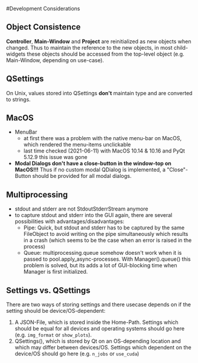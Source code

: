 #Development Considerations

## Object Consistence
**Controller**, **Main-Window** and **Project** are reinitialized as new objects when changed. 
Thus to maintain the reference to the new objects, in most child-widgets these objects should be accessed from the 
top-level object (e.g. Main-Window, depending on use-case).

## QSettings
On Unix, values stored into QSettings **don't** maintain type and are converted to strings.

## MacOS
- MenuBar
    - at first there was a problem with the native menu-bar on MacOS, which rendered the menu-items unclickable
    - last time checked (2021-06-11) with MacOS 10.14 & 10.16 and PyQt 5.12.9 this issue was gone
- **Modal Dialogs don't have a close-button in the window-top on MacOS!!!** Thus if no custom modal QDialog is implemented, a "Close"-Button should be provided for all modal dialogs.

## Multiprocessing
- stdout and stderr are not StdoutStderrStream anymore
- to capture stdout and stderr into the GUI again, there are several possibilities with advantages/disadvantages:
    - Pipe: Quick, but stdout and stderr has to be captured by the same FileObject to avoid writing on the pipe simultaneously which results in a crash (which seems to be the case when an error is raised in the process)
    - Queue: multiprocessing.queue somehow doesn't work when it is passed to pool.apply_async-processes. With Manager().queue() this problem is solved, but its adds a lot of GUI-blocking time when Manager is first initialized.
  
## Settings vs. QSettings
There are two ways of storing settings and there usecase depends on if the setting should be device/OS-dependent:
1. A JSON-File, which is stored inside the Home-Path. Settings which should be equal for all devices and operating systems should go here (e.g. `img_format` or `show_plots`).
2. QSettings(), which is stored by Qt on an OS-depending location and which may differ between devices/OS. Settings which dependent on the device/OS should go here (e.g. `n_jobs` or `use_cuda`)